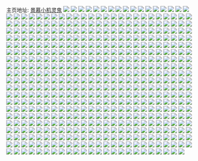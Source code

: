 主页地址: [景慕小机灵鬼](https://weibo.com/u/5196790396) 
![](https://wx4.sinaimg.cn/mw2000/005FHczWly1h93l0h1rhxj31mc1mcqv5.jpg) 
![](https://wx4.sinaimg.cn/mw2000/005FHczWly1h93l0i7gipj31mc1mcnpe.jpg) 
![](https://wx4.sinaimg.cn/mw2000/005FHczWly1h93l0j9v0jj31mc1mckjl.jpg) 
![](https://wx4.sinaimg.cn/mw2000/005FHczWly1h93l0kw01yj32622w2kjm.jpg) 
![](https://wx4.sinaimg.cn/mw2000/005FHczWly1h93l0m8erqj31mc1mcqv5.jpg) 
![](https://wx4.sinaimg.cn/mw2000/005FHczWly1h93l0nkwlcj31x52dcx6p.jpg) 
![](https://wx4.sinaimg.cn/mw2000/005FHczWly1h93l0p036dj31mc1mckjm.jpg) 
![](https://wx4.sinaimg.cn/mw2000/005FHczWly1h93l0q971gj31mc1mchdt.jpg) 
![](https://wx4.sinaimg.cn/mw2000/005FHczWly1h93l0rqpw6j31mc1mcb2a.jpg) 
![](https://wx4.sinaimg.cn/mw2000/005FHczWly1h73w7bhs3aj32kw3vc1kz.jpg) 
![](https://wx4.sinaimg.cn/mw2000/005FHczWly1h73w7z4qxnj311x1kwwfo.jpg) 
![](https://wx4.sinaimg.cn/mw2000/005FHczWly1h73w80n1atj323v35shdu.jpg) 
![](https://wx4.sinaimg.cn/mw2000/005FHczWly1h73w831mzbj32kw3vc7wk.jpg) 
![](https://wx4.sinaimg.cn/mw2000/005FHczWly1h73w84o9xgj3112223qv6.jpg) 
![](https://wx4.sinaimg.cn/mw2000/005FHczWly1h73w86m1q4j323w35shdu.jpg) 
![](https://wx4.sinaimg.cn/mw2000/005FHczWly1h73w88vukbj32kw3vcu0z.jpg) 
![](https://wx4.sinaimg.cn/mw2000/005FHczWly1h73w8aknqrj323v35se82.jpg) 
![](https://wx4.sinaimg.cn/mw2000/005FHczWly1h73w8bqlpcj3112289qv5.jpg) 
![](https://wx4.sinaimg.cn/mw2000/005FHczWgy1h61xhlsdvsj3112335npg.jpg) 
![](https://wx4.sinaimg.cn/mw2000/005FHczWgy1h61xhogodrj3112335npi.jpg) 
![](https://wx4.sinaimg.cn/mw2000/005FHczWgy1h61xhs6omlj3112446u11.jpg) 
![](https://wx4.sinaimg.cn/mw2000/005FHczWgy1h61xhvznt1j3112335e85.jpg) 
![](https://wx4.sinaimg.cn/mw2000/005FHczWgy1h61yo75dplj31124491l1.jpg) 
![](https://wx4.sinaimg.cn/mw2000/005FHczWgy1h61yo9h4kuj3112335x6s.jpg) 
![](https://wx4.sinaimg.cn/mw2000/005FHczWgy1h61yoc7drbj3112446e85.jpg) 
![](https://wx4.sinaimg.cn/mw2000/005FHczWgy1h61yoen0r1j3112335e85.jpg) 
![](https://wx4.sinaimg.cn/mw2000/005FHczWgy1h61yohd17sj31124467wl.jpg) 
![](https://wx4.sinaimg.cn/mw2000/005FHczWly1h57vhgb7gmj31mc25shdt.jpg) 
![](https://wx4.sinaimg.cn/mw2000/005FHczWly1h57vi11gptj31mc25shdt.jpg) 
![](https://wx4.sinaimg.cn/mw2000/005FHczWly1h57vi53u7kj31mc25shdt.jpg) 
![](https://wx4.sinaimg.cn/mw2000/005FHczWly1h57vip0hw6j31122qrx6q.jpg) 
![](https://wx4.sinaimg.cn/mw2000/005FHczWly1h57vi89yoij31mc25s7wh.jpg) 
![](https://wx4.sinaimg.cn/mw2000/005FHczWly1h57viuk7mpj31122qrkjn.jpg) 
![](https://wx4.sinaimg.cn/mw2000/005FHczWly1h57vibp0pqj31mc25shdt.jpg) 
![](https://wx4.sinaimg.cn/mw2000/005FHczWly1h57vifisiyj31mc25sqv5.jpg) 
![](https://wx4.sinaimg.cn/mw2000/005FHczWly1h57vijxnzfj31mc25sx6p.jpg) 
![](https://wx4.sinaimg.cn/mw2000/005FHczWly1h5329drepej31mc25shdu.jpg) 
![](https://wx4.sinaimg.cn/mw2000/005FHczWly1h5329gnqyoj325s1mcqv6.jpg) 
![](https://wx4.sinaimg.cn/mw2000/005FHczWly1h5329ikrcqj325s1mc7wi.jpg) 
![](https://wx4.sinaimg.cn/mw2000/005FHczWly1h532ak0v41j325s1mcu0y.jpg) 
![](https://wx4.sinaimg.cn/mw2000/005FHczWly1h532al6lj3j30ys1pu19r.jpg) 
![](https://wx4.sinaimg.cn/mw2000/005FHczWly1h532amteb8j31mc25s7wh.jpg) 
![](https://wx4.sinaimg.cn/mw2000/005FHczWly1h532aosaq2j31mc25snpd.jpg) 
![](https://wx4.sinaimg.cn/mw2000/005FHczWly1h532bk9snhj325s1mcu0x.jpg) 
![](https://wx4.sinaimg.cn/mw2000/005FHczWly1h532bn2lc5j31mc25sx6p.jpg) 
![](https://wx4.sinaimg.cn/mw2000/005FHczWly1h51czfituaj31mc1mcnpe.jpg) 
![](https://wx4.sinaimg.cn/mw2000/005FHczWly1h51czgn1g8j31mc1mc1ky.jpg) 
![](https://wx4.sinaimg.cn/mw2000/005FHczWly1h51czhy9ikj31mc1mckjm.jpg) 
![](https://wx4.sinaimg.cn/mw2000/005FHczWly1h51czj8qb3j31mc1mce82.jpg) 
![](https://wx4.sinaimg.cn/mw2000/005FHczWly1h51czkf8anj31mc1mchdt.jpg) 
![](https://wx4.sinaimg.cn/mw2000/005FHczWly1h51czlsje7j31mc1mc7wi.jpg) 
![](https://wx4.sinaimg.cn/mw2000/005FHczWly1h51czncx46j31mc1mckjm.jpg) 
![](https://wx4.sinaimg.cn/mw2000/005FHczWly1h51czosn9mj31mc1mckjm.jpg) 
![](https://wx4.sinaimg.cn/mw2000/005FHczWly1h51czqiplkj31mc1mc4qq.jpg) 
![](https://wx4.sinaimg.cn/mw2000/005FHczWly1h4ljwvm0iqj30u0140k6c.jpg) 
![](https://wx4.sinaimg.cn/mw2000/005FHczWly1h4ljwvw3nrj31120rqdm6.jpg) 
![](https://wx4.sinaimg.cn/mw2000/005FHczWly1h4ljww367cj30xc1e2qb4.jpg) 
![](https://wx4.sinaimg.cn/mw2000/005FHczWly1h4ljwwb1laj30vu0xbk23.jpg) 
![](https://wx4.sinaimg.cn/mw2000/005FHczWly1h4ljwwl200j30vu0p546a.jpg) 
![](https://wx4.sinaimg.cn/mw2000/005FHczWly1h4ljwwri14j30vu0op0z1.jpg) 
![](https://wx4.sinaimg.cn/mw2000/005FHczWly1h4ljwx215tj30vu15r154.jpg) 
![](https://wx4.sinaimg.cn/mw2000/005FHczWly1h4ljwxcy35j30vu0ptaim.jpg) 
![](https://wx4.sinaimg.cn/mw2000/005FHczWly1h4ljwxlh5gj30vu0endly.jpg) 
![](https://wx4.sinaimg.cn/mw2000/005FHczWly1h2t0tj36ohj30xc0xcwkv.jpg) 
![](https://wx4.sinaimg.cn/mw2000/005FHczWly1h2t0tjbh0gj31mc1mcmyt.jpg) 
![](https://wx4.sinaimg.cn/mw2000/005FHczWly1h2t0tjl4boj30xc0xcn41.jpg) 
![](https://wx4.sinaimg.cn/mw2000/005FHczWly1h2t0tjul7nj31mc1mcdhr.jpg) 
![](https://wx4.sinaimg.cn/mw2000/005FHczWly1h2t0tk3jnfj30xc0xc7ac.jpg) 
![](https://wx4.sinaimg.cn/mw2000/005FHczWly1h2t0tkczgzj31mc1mc76o.jpg) 
![](https://wx4.sinaimg.cn/mw2000/005FHczWly1h2t0tku4grj30xc0xctf5.jpg) 
![](https://wx4.sinaimg.cn/mw2000/005FHczWly1h2t0tl9v0dj31mc1mc41e.jpg) 
![](https://wx4.sinaimg.cn/mw2000/005FHczWly1h2t0tlmrtij30xc0xctf0.jpg) 
![](https://wx4.sinaimg.cn/mw2000/005FHczWly1h216tpvx8dj30o20zpwhe.jpg) 
![](https://wx4.sinaimg.cn/mw2000/005FHczWly1h216tsgwxzj30u013zq9t.jpg) 
![](https://wx4.sinaimg.cn/mw2000/005FHczWly1h216ttdbjfj30er0dj3zm.jpg) 
![](https://wx4.sinaimg.cn/mw2000/005FHczWly1h1wgcwkp4ij31sh2dzb2b.jpg) 
![](https://wx4.sinaimg.cn/mw2000/005FHczWly1h1wgdil6mhj3440334e89.jpg) 
![](https://wx4.sinaimg.cn/mw2000/005FHczWly1h1wgdw6af2j3440334u0z.jpg) 
![](https://wx4.sinaimg.cn/mw2000/005FHczWly1h1wggkk8jjj3440334he0.jpg) 
![](https://wx4.sinaimg.cn/mw2000/005FHczWly1h1wgh4rbidj3440334kjs.jpg) 
![](https://wx4.sinaimg.cn/mw2000/005FHczWly1h1wghwmyt7j34403344qx.jpg) 
![](https://wx4.sinaimg.cn/mw2000/005FHczWly1h1wgiqkhmpj3440334he1.jpg) 
![](https://wx4.sinaimg.cn/mw2000/005FHczWly1h1wgj0p3x0j3440334u0y.jpg) 
![](https://wx4.sinaimg.cn/mw2000/005FHczWly1h1wgjcxfkkj34403347wj.jpg) 
![](https://wx4.sinaimg.cn/mw2000/005FHczWly1h1vfouc48oj30xc1e0dr9.jpg) 
![](https://wx4.sinaimg.cn/mw2000/005FHczWly1h1vfops1gnj30xc18gdl7.jpg) 
![](https://wx4.sinaimg.cn/mw2000/005FHczWly1h1vfor2nsrj311u1ee7f1.jpg) 
![](https://wx4.sinaimg.cn/mw2000/005FHczWly1h1vfosli4rj316o1kwk85.jpg) 
![](https://wx4.sinaimg.cn/mw2000/005FHczWly1h1vfotaflzj30vt16f7ai.jpg) 
![](https://wx4.sinaimg.cn/mw2000/005FHczWly1h1vfoxs0d3j31jk2bc4qp.jpg) 
![](https://wx4.sinaimg.cn/mw2000/005FHczWly1h1kln79q7hj30ly0uv0zo.jpg) 
![](https://wx4.sinaimg.cn/mw2000/005FHczWly1h1kln6l3fpj311252ch9f.jpg) 
![](https://wx4.sinaimg.cn/mw2000/005FHczWly1h1kln8q00uj30u01nuwuf.jpg) 
![](https://wx4.sinaimg.cn/mw2000/005FHczWly1h1klnor9gvj32dc2dcx6p.jpg) 
![](https://wx4.sinaimg.cn/mw2000/005FHczWly1h1kllr2cjej32dc2dc7wj.jpg) 
![](https://wx4.sinaimg.cn/mw2000/005FHczWly1h1klmhqc0xj3200200npd.jpg) 
![](https://wx4.sinaimg.cn/mw2000/005FHczWly1h1kln0z5asj32dc2dchdw.jpg) 
![](https://wx4.sinaimg.cn/mw2000/005FHczWly1h1klm5x9gtj32002007wi.jpg) 
![](https://wx4.sinaimg.cn/mw2000/005FHczWly1h1kln4phl7j323c1du4qp.jpg) 
![](https://wx4.sinaimg.cn/mw2000/005FHczWly1h1dtjyr645j31mc1mcu0x.jpg) 
![](https://wx4.sinaimg.cn/mw2000/005FHczWly1h1dtk19dpxj31mc1mce3k.jpg) 
![](https://wx4.sinaimg.cn/mw2000/005FHczWly1h1dt9d2slqj31mc1mc1kx.jpg) 
![](https://wx4.sinaimg.cn/mw2000/005FHczWly1h1dt9hizb7j31mc1mcx6p.jpg) 
![](https://wx4.sinaimg.cn/mw2000/005FHczWly1h1dt8e4j6sj31mc25shdt.jpg) 
![](https://wx4.sinaimg.cn/mw2000/005FHczWly1h1dt8t8xenj3200200x6r.jpg) 
![](https://wx4.sinaimg.cn/mw2000/005FHczWly1h1dt8zihjqj32dc2dcx6p.jpg) 
![](https://wx4.sinaimg.cn/mw2000/005FHczWly1h1dt98s5d7j32dc2dcqv7.jpg) 
![](https://wx4.sinaimg.cn/mw2000/005FHczWly1h1dt8ktf3xj3200200hdu.jpg) 
![](https://wx4.sinaimg.cn/mw2000/005FHczWly1h1dt9a7hv8j30xc18gwyo.jpg) 
![](https://wx4.sinaimg.cn/mw2000/005FHczWly1h0xy2mo9i5j31mc1mc4jh.jpg) 
![](https://wx4.sinaimg.cn/mw2000/005FHczWly1h0xy6dzjufj31mc1mckjm.jpg) 
![](https://wx4.sinaimg.cn/mw2000/005FHczWly1h0xy2ru3h5j3200200e81.jpg) 
![](https://wx4.sinaimg.cn/mw2000/005FHczWly1h0xy2z1mubj32dc2dcx6p.jpg) 
![](https://wx4.sinaimg.cn/mw2000/005FHczWly1h0xy39gvsoj32dc2dcb2b.jpg) 
![](https://wx4.sinaimg.cn/mw2000/005FHczWly1h0xy5ohjunj32dc2dcu0z.jpg) 
![](https://wx4.sinaimg.cn/mw2000/005FHczWly1h0xy60ybd3j32dc2dcx6r.jpg) 
![](https://wx4.sinaimg.cn/mw2000/005FHczWly1h0xy64iax8j3200200e81.jpg) 
![](https://wx4.sinaimg.cn/mw2000/005FHczWly1h0xy679o22j3200200e81.jpg) 
![](https://wx4.sinaimg.cn/mw2000/005FHczWly1h0ww13k780j31kw1kw1kx.jpg) 
![](https://wx4.sinaimg.cn/mw2000/005FHczWly1h0nlil5hmfj30zs25i17j.jpg) 
![](https://wx4.sinaimg.cn/mw2000/005FHczWly1h0fj0zwt1pj30xc0xcdox.jpg) 
![](https://wx4.sinaimg.cn/mw2000/005FHczWly1h0aepzwe11j31mc1mc1kx.jpg) 
![](https://wx4.sinaimg.cn/mw2000/005FHczWly1h0aeq05rgkj30do0dojsa.jpg) 
![](https://wx4.sinaimg.cn/mw2000/005FHczWly1h0aeq0m9nlj30xc18ggqx.jpg) 
![](https://wx4.sinaimg.cn/mw2000/005FHczWly1h0aeqlnmrej3112669npl.jpg) 
![](https://wx4.sinaimg.cn/mw2000/005FHczWly1h0aeqmz6dqj319w19wgs8.jpg) 
![](https://wx4.sinaimg.cn/mw2000/005FHczWly1h0aeqo3cz2j30sr2k3ar7.jpg) 
![](https://wx4.sinaimg.cn/mw2000/005FHczWly1h0aeqq2rbsj31mc1mctoj.jpg) 
![](https://wx4.sinaimg.cn/mw2000/005FHczWly1h0aequm4i3j31mc1mcb29.jpg) 
![](https://wx4.sinaimg.cn/mw2000/005FHczWly1h0aeqwh1idj31gq1gqdyg.jpg) 
![](https://wx4.sinaimg.cn/mw2000/005FHczWly1h01hdr2t9gj31mc1mch4w.jpg) 
![](https://wx4.sinaimg.cn/mw2000/005FHczWly1h01hdwpesaj31mc1mckjl.jpg) 
![](https://wx4.sinaimg.cn/mw2000/005FHczWly1h01hdzm6tlj31124464qq.jpg) 
![](https://wx4.sinaimg.cn/mw2000/005FHczWly1h01he5zlmdj3112336b1j.jpg) 
![](https://wx4.sinaimg.cn/mw2000/005FHczWly1h01hedrvrqj32002001kx.jpg) 
![](https://wx4.sinaimg.cn/mw2000/005FHczWly1h01hek43nvj32002001kx.jpg) 
![](https://wx4.sinaimg.cn/mw2000/005FHczWly1h01heq0bs9j32dc2dce5x.jpg) 
![](https://wx4.sinaimg.cn/mw2000/005FHczWly1h01hew6l5pj32dc2dc1kx.jpg) 
![](https://wx4.sinaimg.cn/mw2000/005FHczWly1h01hffqd71j32bg2bgb29.jpg) 
![](https://wx4.sinaimg.cn/mw2000/005FHczWly1gzfi6a8770j311215owss.jpg) 
![](https://wx4.sinaimg.cn/mw2000/005FHczWly1gzfi6ay7x3j31121qihdt.jpg) 
![](https://wx4.sinaimg.cn/mw2000/005FHczWly1gzfi6bihcyj311215o7q1.jpg) 
![](https://wx4.sinaimg.cn/mw2000/005FHczWly1gzfi6c2dy6j31121jib08.jpg) 
![](https://wx4.sinaimg.cn/mw2000/005FHczWly1gzfi6co100j31121qi1hw.jpg) 
![](https://wx4.sinaimg.cn/mw2000/005FHczWly1gzfi6dk4i8j31122bcb29.jpg) 
![](https://wx4.sinaimg.cn/mw2000/005FHczWly1gzfi6dt2kkj30u0140n2v.jpg) 
![](https://wx4.sinaimg.cn/mw2000/005FHczWly1gzfi6e30zlj30xc0xck04.jpg) 
![](https://wx4.sinaimg.cn/mw2000/005FHczWly1gzfi6eauklj30xc18gjzs.jpg) 
![](https://wx4.sinaimg.cn/mw2000/005FHczWly1gzb04ws4j1j30xc1uc42y.jpg) 
![](https://wx4.sinaimg.cn/mw2000/005FHczWly1gz53gohtg1j30x00x07cc.jpg) 
![](https://wx4.sinaimg.cn/mw2000/005FHczWly1gyq7xj9x2qj31mc1mcx2x.jpg) 
![](https://wx4.sinaimg.cn/mw2000/005FHczWly1gyq7xk0gnzj31mc1mcaxv.jpg) 
![](https://wx4.sinaimg.cn/mw2000/005FHczWly1gyq7xkjmgij31mc1mc19d.jpg) 
![](https://wx4.sinaimg.cn/mw2000/005FHczWly1gyq7xkyf1yj31mc1mckax.jpg) 
![](https://wx4.sinaimg.cn/mw2000/005FHczWly1gxy5sfxiq3j30xc0xcaga.jpg) 
![](https://wx4.sinaimg.cn/mw2000/005FHczWly1gxdrnbrx1zj31mc1mc7wi.jpg) 
![](https://wx4.sinaimg.cn/mw2000/005FHczWly1gxdrne5jj2j31mc1mcqkt.jpg) 
![](https://wx4.sinaimg.cn/mw2000/005FHczWly1gxdrniat9tj31mc1mc4qp.jpg) 
![](https://wx4.sinaimg.cn/mw2000/005FHczWly1gxdrnmhj5yj31mc1mc4qp.jpg) 
![](https://wx4.sinaimg.cn/mw2000/005FHczWly1gxdrnqtev4j31mc1mc4qp.jpg) 
![](https://wx4.sinaimg.cn/mw2000/005FHczWly1gxdrnv63roj31mc1mckjl.jpg) 
![](https://wx4.sinaimg.cn/mw2000/005FHczWly1gxdro19gplj31mc1mcb2a.jpg) 
![](https://wx4.sinaimg.cn/mw2000/005FHczWly1gxdro5a6bjj31mc1mc7wh.jpg) 
![](https://wx4.sinaimg.cn/mw2000/005FHczWly1gxdro99curj31hc1z44qp.jpg) 
![](https://wx4.sinaimg.cn/mw2000/005FHczWly1gxb915yhkqj31mc1mchdt.jpg) 
![](https://wx4.sinaimg.cn/mw2000/005FHczWly1gxb919dhc6j31mc1mchdt.jpg) 
![](https://wx4.sinaimg.cn/mw2000/005FHczWly1gxb91bxqyyj31mc1mcqt1.jpg) 
![](https://wx4.sinaimg.cn/mw2000/005FHczWly1gxb91dyuiij31mc1mch6e.jpg) 
![](https://wx4.sinaimg.cn/mw2000/005FHczWly1gxb91fm1x8j31mc1mc17i.jpg) 
![](https://wx4.sinaimg.cn/mw2000/005FHczWly1gxb91kpa3uj31mc1mc1kx.jpg) 
![](https://wx4.sinaimg.cn/mw2000/005FHczWly1gxb91o9218j31mc1mcx1h.jpg) 
![](https://wx4.sinaimg.cn/mw2000/005FHczWly1gxb91hzu6pj31mc1mcnkf.jpg) 
![](https://wx4.sinaimg.cn/mw2000/005FHczWly1gxb91m0y0bj30xc0xcalj.jpg) 
![](https://wx4.sinaimg.cn/mw2000/005FHczWly1gvvbplcqpbj30sg2dc1kx.jpg) 
![](https://wx4.sinaimg.cn/mw2000/005FHczWly1gvvbpmv44sj30sg1kw7m4.jpg) 
![](https://wx4.sinaimg.cn/mw2000/005FHczWly1gvvbppns9pj30sg2dc4qp.jpg) 
![](https://wx4.sinaimg.cn/mw2000/005FHczWly1gvvbpt9fdpj30sg16onen.jpg) 
![](https://wx4.sinaimg.cn/mw2000/005FHczWly1gvvbpqko6rj30sg1kwdrg.jpg) 
![](https://wx4.sinaimg.cn/mw2000/005FHczWly1gvvbps0mayj30sg16oape.jpg) 
![](https://wx4.sinaimg.cn/mw2000/005FHczWly1gvvbpv7e3xj30sg1kw4ir.jpg) 
![](https://wx4.sinaimg.cn/mw2000/005FHczWly1gvvbpz3cq5j30sg3f9npd.jpg) 
![](https://wx4.sinaimg.cn/mw2000/005FHczWly1gvvbq2ketvj30sg3k07wh.jpg) 
![](https://wx4.sinaimg.cn/mw2000/005FHczWly1gvi82uwozaj61400u0tl402.jpg) 
![](https://wx4.sinaimg.cn/mw2000/005FHczWly1gvi82w0177j613x0rw7b102.jpg) 
![](https://wx4.sinaimg.cn/mw2000/005FHczWly1gvi82w96k1j61400u0dsp02.jpg) 
![](https://wx4.sinaimg.cn/mw2000/005FHczWly1gvi82wfzibj61be0zkae902.jpg) 
![](https://wx4.sinaimg.cn/mw2000/005FHczWly1gvi82wpoqhj61900u0ah102.jpg) 
![](https://wx4.sinaimg.cn/mw2000/005FHczWly1gvi834einxj64002o0u1002.jpg) 
![](https://wx4.sinaimg.cn/mw2000/005FHczWly1gvi836aokgj61mc1mch7q02.jpg) 
![](https://wx4.sinaimg.cn/mw2000/005FHczWly1gvi838zswlj61mc1mckgv02.jpg) 
![](https://wx4.sinaimg.cn/mw2000/005FHczWly1gvi83br32ij61mc1mc1kx02.jpg) 
![](https://wx4.sinaimg.cn/mw2000/005FHczWly1gvi83ehw5aj61mc1mcqtj02.jpg) 
![](https://wx4.sinaimg.cn/mw2000/005FHczWly1gvi83gfko5j61mc1mcx0002.jpg) 
![](https://wx4.sinaimg.cn/mw2000/005FHczWly1gvi83nilpdj61122237wj02.jpg) 
![](https://wx4.sinaimg.cn/mw2000/005FHczWly1gu4gigtlvuj31mc1mc7v0.jpg) 
![](https://wx4.sinaimg.cn/mw2000/005FHczWly1gu4gim1gb0j31mc1mcnpe.jpg) 
![](https://wx4.sinaimg.cn/mw2000/005FHczWly1gu4gipsyxoj31mc1mckjl.jpg) 
![](https://wx4.sinaimg.cn/mw2000/005FHczWly1gu4gir1nsdj316o16owte.jpg) 
![](https://wx4.sinaimg.cn/mw2000/005FHczWly1gu4giun2w1j31mc1mc7wh.jpg) 
![](https://wx4.sinaimg.cn/mw2000/005FHczWly1gu4gixbe5rj31mc1mckap.jpg) 
![](https://wx4.sinaimg.cn/mw2000/005FHczWly1gu4gizy47zj31mc1mc1kx.jpg) 
![](https://wx4.sinaimg.cn/mw2000/005FHczWly1gu4gj31tqbj31mc1mc1i0.jpg) 
![](https://wx4.sinaimg.cn/mw2000/005FHczWly1gu4gj7gp9ej31mc1mce82.jpg) 
![](https://wx4.sinaimg.cn/mw2000/b10c1bc2ly1gu1dmwvpylg2073073dkq.jpg) 
![](https://wx4.sinaimg.cn/mw2000/005FHczWly1gsk1q44qnsj31kw1kwadi.jpg) 
![](https://wx4.sinaimg.cn/mw2000/005FHczWly1gs648ssq5qj30xc0xcke2.jpg) 
![](https://wx4.sinaimg.cn/mw2000/005FHczWly1gs648h7h9ej31mc1mc7wi.jpg) 
![](https://wx4.sinaimg.cn/mw2000/005FHczWly1gs648ivlr0j31mc1mce82.jpg) 
![](https://wx4.sinaimg.cn/mw2000/005FHczWly1gs648otjzhj31mc1mcqv5.jpg) 
![](https://wx4.sinaimg.cn/mw2000/005FHczWly1gs648qdmxzj31mc1mce82.jpg) 
![](https://wx4.sinaimg.cn/mw2000/005FHczWly1gs648s31hlj31mc1mcb2a.jpg) 
![](https://wx4.sinaimg.cn/mw2000/005FHczWly1gs6495fi2aj31mc1mc1ky.jpg) 
![](https://wx4.sinaimg.cn/mw2000/005FHczWly1gs648n7wd9j31mc1mc1ky.jpg) 
![](https://wx4.sinaimg.cn/mw2000/005FHczWly1gs648len5sj31mc1mc7wj.jpg) 
![](https://wx4.sinaimg.cn/mw2000/005FHczWly1gqse5nvtacj31mc1mcb2b.jpg) 
![](https://wx4.sinaimg.cn/mw2000/005FHczWly1gqse5op70zj31mc1mcx6p.jpg) 
![](https://wx4.sinaimg.cn/mw2000/005FHczWly1gqse5p35dfj30xc0xcan1.jpg) 
![](https://wx4.sinaimg.cn/mw2000/005FHczWly1gqse5pe14cj31400u0wkg.jpg) 
![](https://wx4.sinaimg.cn/mw2000/005FHczWly1gq7bb33irtj31mc1mcu0y.jpg) 
![](https://wx4.sinaimg.cn/mw2000/005FHczWly1gq7bb44s9mj31mc1mce83.jpg) 
![](https://wx4.sinaimg.cn/mw2000/005FHczWly1gq7bb532oxj31mc1mckjm.jpg) 
![](https://wx4.sinaimg.cn/mw2000/005FHczWly1gq7bb6l8vtj31mc1mckjm.jpg) 
![](https://wx4.sinaimg.cn/mw2000/005FHczWly1gq7bb88p5jj31mc1mckjo.jpg) 
![](https://wx4.sinaimg.cn/mw2000/005FHczWly1gq7bb9q1daj31mc1mc4qr.jpg) 
![](https://wx4.sinaimg.cn/mw2000/005FHczWly1gq7bbb2tsoj31mc1mckjn.jpg) 
![](https://wx4.sinaimg.cn/mw2000/005FHczWly1gq7bbd4zs3j31mc25shdv.jpg) 
![](https://wx4.sinaimg.cn/mw2000/005FHczWly1gq7bbg5in3j31124giqvd.jpg) 
![](https://wx4.sinaimg.cn/mw2000/005FHczWly1gq77vxt10jj311277be8f.jpg) 
![](https://wx4.sinaimg.cn/mw2000/005FHczWly1gq77wh1a5bj311277b4r5.jpg) 
![](https://wx4.sinaimg.cn/mw2000/005FHczWly1gq77xghrmyj311277be8i.jpg) 
![](https://wx4.sinaimg.cn/mw2000/005FHczWly1gq77xv3731j31123vx7wm.jpg) 
![](https://wx4.sinaimg.cn/mw2000/005FHczWly1gq7ba9xugwj311277be8g.jpg) 
![](https://wx4.sinaimg.cn/mw2000/005FHczWly1gq7baqnei6j311277b4r3.jpg) 
![](https://wx4.sinaimg.cn/mw2000/005FHczWly1gq7baw5u8nj31124tkhe2.jpg) 
![](https://wx4.sinaimg.cn/mw2000/005FHczWly1gq7bb0opr0j311277bb2p.jpg) 
![](https://wx4.sinaimg.cn/mw2000/005FHczWly1gq7bb2abyoj30xc13adt8.jpg) 
![](https://wx4.sinaimg.cn/mw2000/005FHczWly1goy6a30h9dj31z41bfnpd.jpg) 
![](https://wx4.sinaimg.cn/mw2000/005FHczWly1goy6a60m7pj30xc1e0wx1.jpg) 
![](https://wx4.sinaimg.cn/mw2000/005FHczWly1goy6a8dzp7j30xc1e04gp.jpg) 
![](https://wx4.sinaimg.cn/mw2000/005FHczWly1goy6ac6ruij30xc18gb29.jpg) 
![](https://wx4.sinaimg.cn/mw2000/005FHczWly1gof6l51zxsj316o16oquo.jpg) 
![](https://wx4.sinaimg.cn/mw2000/005FHczWly1gof6l643unj316o16o1kx.jpg) 
![](https://wx4.sinaimg.cn/mw2000/005FHczWly1gof6l7oynhj316o16o4qp.jpg) 
![](https://wx4.sinaimg.cn/mw2000/005FHczWly1gof6lnvhwyj31jk1jkx6q.jpg) 
![](https://wx4.sinaimg.cn/mw2000/005FHczWly1gof6lawta9j31jk1jke82.jpg) 
![](https://wx4.sinaimg.cn/mw2000/005FHczWly1gof6lctxe3j316o16oe81.jpg) 
![](https://wx4.sinaimg.cn/mw2000/005FHczWly1gof6le8oxzj316o16o4qp.jpg) 
![](https://wx4.sinaimg.cn/mw2000/005FHczWly1gof6lfylv8j316o16ob29.jpg) 
![](https://wx4.sinaimg.cn/mw2000/005FHczWly1gof6lk1nfnj31jk1jkx6q.jpg) 
![](https://wx4.sinaimg.cn/mw2000/005FHczWly1go86in8780j316o16o7pz.jpg) 
![](https://wx4.sinaimg.cn/mw2000/005FHczWly1go86ior6ghj316o16oqsj.jpg) 
![](https://wx4.sinaimg.cn/mw2000/005FHczWly1go86iqp8zpj316o16o4qp.jpg) 
![](https://wx4.sinaimg.cn/mw2000/005FHczWly1go86iui0tej30u00u0tcs.jpg) 
![](https://wx4.sinaimg.cn/mw2000/005FHczWly1go86hv90p5j32dc2dckjm.jpg) 
![](https://wx4.sinaimg.cn/mw2000/005FHczWly1go86id1xchj31jk1jk1ky.jpg) 
![](https://wx4.sinaimg.cn/mw2000/005FHczWly1go86igsz2wj31jk1jkx6p.jpg) 
![](https://wx4.sinaimg.cn/mw2000/005FHczWly1go86il8fzcj31jk1jk7wi.jpg) 
![](https://wx4.sinaimg.cn/mw2000/005FHczWly1go86i7q54gj32dc2dcx6r.jpg) 
![](https://wx4.sinaimg.cn/mw2000/005FHczWly1gn5rr8eb0rj31121qix6q.jpg) 
![](https://wx4.sinaimg.cn/mw2000/005FHczWly1gn5rr9ah48j31121qie83.jpg) 
![](https://wx4.sinaimg.cn/mw2000/005FHczWly1gn5rra5lm1j31121qiqv6.jpg) 
![](https://wx4.sinaimg.cn/mw2000/005FHczWly1gn5rrbtor3j31121qiqv6.jpg) 
![](https://wx4.sinaimg.cn/mw2000/005FHczWly1gn5rrd1jqcj31121qi4qr.jpg) 
![](https://wx4.sinaimg.cn/mw2000/005FHczWly1gn5rreux2oj31121qiu0y.jpg) 
![](https://wx4.sinaimg.cn/mw2000/005FHczWly1gm9qeihbnbj316o16o7ot.jpg) 
![](https://wx4.sinaimg.cn/mw2000/005FHczWly1gm9qek0l0uj316o16otzo.jpg) 
![](https://wx4.sinaimg.cn/mw2000/005FHczWly1gm9qeki9d5j316o16o7ng.jpg) 
![](https://wx4.sinaimg.cn/mw2000/005FHczWly1gm9qelscqqj316o16onoz.jpg) 
![](https://wx4.sinaimg.cn/mw2000/005FHczWly1gm9qeszerej316o16o4o6.jpg) 
![](https://wx4.sinaimg.cn/mw2000/005FHczWly1gm9qem93p8j30xc0xck86.jpg) 
![](https://wx4.sinaimg.cn/mw2000/005FHczWly1gm9qemw4vij30xc0xctoz.jpg) 
![](https://wx4.sinaimg.cn/mw2000/005FHczWly1gm9qepdgt0j326817tx6p.jpg) 
![](https://wx4.sinaimg.cn/mw2000/005FHczWly1gm9qerqaj9j326817t7wi.jpg) 
![](https://wx4.sinaimg.cn/mw2000/005FHczWgy1gm79z46j23j31127nb1l5.jpg) 
![](https://wx4.sinaimg.cn/mw2000/005FHczWgy1gm79zpx519j31126n31l7.jpg) 
![](https://wx4.sinaimg.cn/mw2000/005FHczWgy1gm7a0bi2lvj31127cie8h.jpg) 
![](https://wx4.sinaimg.cn/mw2000/005FHczWgy1gm7a11leekj3112aaf7x1.jpg) 
![](https://wx4.sinaimg.cn/mw2000/005FHczWgy1gm7a1ufpvsj3112b26hef.jpg) 
![](https://wx4.sinaimg.cn/mw2000/005FHczWgy1gm7a1waxt2j30u00k076k.jpg) 
![](https://wx4.sinaimg.cn/mw2000/005FHczWgy1gm7a2hatx7j31127yn1le.jpg) 
![](https://wx4.sinaimg.cn/mw2000/005FHczWgy1gm7a2vh0eaj311299e7wr.jpg) 
![](https://wx4.sinaimg.cn/mw2000/005FHczWgy1gm7a2wwjfdj30m810gwo9.jpg) 
![](https://wx4.sinaimg.cn/mw2000/005FHczWly1gm646nl6bzj30xc21casy.jpg) 
![](https://wx4.sinaimg.cn/mw2000/005FHczWly1gm646o4kidj30xc21cx0l.jpg) 
![](https://wx4.sinaimg.cn/mw2000/005FHczWly1gm646ogyiqj30to0n8gnq.jpg) 
![](https://wx4.sinaimg.cn/mw2000/005FHczWly1gm646oq7koj31400u0wjn.jpg) 
![](https://wx4.sinaimg.cn/mw2000/005FHczWly1gm646ovvigj31400u0q8n.jpg) 
![](https://wx4.sinaimg.cn/mw2000/005FHczWly1gm646p3e8fj31n918g7ii.jpg) 
![](https://wx4.sinaimg.cn/mw2000/005FHczWly1gm3g28oovoj30u00xjx6p.jpg) 
![](https://wx4.sinaimg.cn/mw2000/005FHczWly1gm3g2dihf6j30xc1n91kx.jpg) 
![](https://wx4.sinaimg.cn/mw2000/005FHczWly1glvcxvjqq2j316o16ohcm.jpg) 
![](https://wx4.sinaimg.cn/mw2000/005FHczWly1glvcxvz3csj3104104dvt.jpg) 
![](https://wx4.sinaimg.cn/mw2000/005FHczWgy1glnsvzololj30xc0xchcw.jpg) 
![](https://wx4.sinaimg.cn/mw2000/005FHczWgy1glnsvwy8ksj30xc1n9ala.jpg) 
![](https://wx4.sinaimg.cn/mw2000/005FHczWgy1glnsvxutuwj316o16o1iv.jpg) 
![](https://wx4.sinaimg.cn/mw2000/005FHczWgy1glnsvw8l2rj316o16ohdt.jpg) 
![](https://wx4.sinaimg.cn/mw2000/005FHczWgy1glnsvtfgzjj30xc1gpaos.jpg) 
![](https://wx4.sinaimg.cn/mw2000/005FHczWgy1glnsvyqc5tj316o16okbn.jpg) 
![](https://wx4.sinaimg.cn/mw2000/005FHczWgy1glnsvs8iu5j316o16o4da.jpg) 
![](https://wx4.sinaimg.cn/mw2000/005FHczWgy1glnsvsxgx6j316o16o7sx.jpg) 
![](https://wx4.sinaimg.cn/mw2000/005FHczWgy1glnsvui8o0j316o16oe60.jpg) 
![](https://wx4.sinaimg.cn/mw2000/005FHczWgy1gllyba2kq7j30j60vfdj8.jpg) 
![](https://wx4.sinaimg.cn/mw2000/005FHczWgy1gkldpf9reaj318u0p87wh.jpg) 
![](https://wx4.sinaimg.cn/mw2000/005FHczWgy1gkldpkefofj31jk1jku0z.jpg) 
![](https://wx4.sinaimg.cn/mw2000/005FHczWgy1gkldpmp17hj31jk1jkqv5.jpg) 
![](https://wx4.sinaimg.cn/mw2000/005FHczWgy1gkldpq2yh8j31jk1jke82.jpg) 
![](https://wx4.sinaimg.cn/mw2000/005FHczWgy1gkldpsliryj31jk1jkx6p.jpg) 
![](https://wx4.sinaimg.cn/mw2000/005FHczWgy1gkldq3wxk5j31jk1jkkjl.jpg) 
![](https://wx4.sinaimg.cn/mw2000/005FHczWgy1gkldpvohslj31jk1jke82.jpg) 
![](https://wx4.sinaimg.cn/mw2000/005FHczWgy1gkldpyokfxj31jk1jk4qq.jpg) 
![](https://wx4.sinaimg.cn/mw2000/005FHczWgy1gkldq235iij31jk1jkb2a.jpg) 
![](https://wx4.sinaimg.cn/mw2000/005FHczWgy1gk47ywt58pj316o16o7wh.jpg) 
![](https://wx4.sinaimg.cn/mw2000/005FHczWgy1gk47zdkr8fj32dc2dc4qq.jpg) 
![](https://wx4.sinaimg.cn/mw2000/005FHczWgy1gk47z85z91j32dc2dce84.jpg) 
![](https://wx4.sinaimg.cn/mw2000/005FHczWgy1gk47yn0szhj31jk1jkqv6.jpg) 
![](https://wx4.sinaimg.cn/mw2000/005FHczWgy1gk47zakwp7j31400u04qi.jpg) 
![](https://wx4.sinaimg.cn/mw2000/005FHczWgy1gk47ypz3g7j31jk1jk4qq.jpg) 
![](https://wx4.sinaimg.cn/mw2000/005FHczWgy1gk47yyoq4aj316o16o4qp.jpg) 
![](https://wx4.sinaimg.cn/mw2000/005FHczWgy1gk47z15pdcj31jk1jk1ky.jpg) 
![](https://wx4.sinaimg.cn/mw2000/005FHczWgy1gk47z9ege7j31jk1jkqv5.jpg) 
![](https://wx4.sinaimg.cn/mw2000/005FHczWgy1gjuzmhe3mgj316o16o1kx.jpg) 
![](https://wx4.sinaimg.cn/mw2000/005FHczWgy1gjuzmk6582j31jk1jk1ky.jpg) 
![](https://wx4.sinaimg.cn/mw2000/005FHczWgy1gjuzmmf0o6j31jk1jknpd.jpg) 
![](https://wx4.sinaimg.cn/mw2000/005FHczWgy1gjuzmoelbaj31jk1jkkjl.jpg) 
![](https://wx4.sinaimg.cn/mw2000/005FHczWgy1gjuzmppf7mj316o16ohaa.jpg) 
![](https://wx4.sinaimg.cn/mw2000/005FHczWgy1gjuzmv1wt5j30tg1awnay.jpg) 
![](https://wx4.sinaimg.cn/mw2000/005FHczWgy1gjuzms9o1bj316o16ox6p.jpg) 
![](https://wx4.sinaimg.cn/mw2000/005FHczWgy1gjuzmub6eij316o16oe81.jpg) 
![](https://wx4.sinaimg.cn/mw2000/005FHczWgy1gjuzn0perwj32dc2dc000.jpg) 
![](https://wx4.sinaimg.cn/mw2000/005FHczWgy1gjto6rfm19j32dc2dcb2a.jpg) 
![](https://wx4.sinaimg.cn/mw2000/005FHczWgy1gjto6unsqkj32dc2dc7wi.jpg) 
![](https://wx4.sinaimg.cn/mw2000/005FHczWgy1gjto6xhgagj32dc2dc1ky.jpg) 
![](https://wx4.sinaimg.cn/mw2000/005FHczWgy1gjto6zo49pj32dc2dcu0x.jpg) 
![](https://wx4.sinaimg.cn/mw2000/005FHczWgy1gjtubrrfosj32dc2dc1ky.jpg) 
![](https://wx4.sinaimg.cn/mw2000/005FHczWgy1gjtubwy817j32dc2dce83.jpg) 
![](https://wx4.sinaimg.cn/mw2000/005FHczWgy1gjtuc3nkjyj32dc2dc4qs.jpg) 
![](https://wx4.sinaimg.cn/mw2000/005FHczWgy1gjtuc9dz23j32dc2dc7wk.jpg) 
![](https://wx4.sinaimg.cn/mw2000/005FHczWgy1gjtucd490gj32dc2dcb2a.jpg) 
![](https://wx4.sinaimg.cn/mw2000/005FHczWgy1gjp66mu1yfj31jk1jkqv5.jpg) 
![](https://wx4.sinaimg.cn/mw2000/005FHczWgy1gjp66p976zj31jk1jkqv5.jpg) 
![](https://wx4.sinaimg.cn/mw2000/005FHczWgy1gjp66skf9lj31jk1jk4qq.jpg) 
![](https://wx4.sinaimg.cn/mw2000/005FHczWgy1gjp66v992tj316o16o7wi.jpg) 
![](https://wx4.sinaimg.cn/mw2000/005FHczWgy1gjp66yns1mj316o16o4qq.jpg) 
![](https://wx4.sinaimg.cn/mw2000/005FHczWgy1gjp671ivtnj316o16o7wi.jpg) 
![](https://wx4.sinaimg.cn/mw2000/005FHczWgy1gjp6747oprj316o16ox6p.jpg) 
![](https://wx4.sinaimg.cn/mw2000/005FHczWgy1gjp6789tu1j31jk1jk1kz.jpg) 
![](https://wx4.sinaimg.cn/mw2000/005FHczWgy1gjp67cnprqj31jk1jk1kz.jpg) 
![](https://wx4.sinaimg.cn/mw2000/005FHczWly1gjgzagluzdj30u03c0x6t.jpg) 
![](https://wx4.sinaimg.cn/mw2000/005FHczWly1gj2zw19jf0j30u072cu13.jpg) 
![](https://wx4.sinaimg.cn/mw2000/005FHczWly1gj2zw4clklj30u0960qvj.jpg) 
![](https://wx4.sinaimg.cn/mw2000/005FHczWly1gj2zw826vhj30u09mvhe9.jpg) 
![](https://wx4.sinaimg.cn/mw2000/005FHczWly1gj2zwai8msj30u05mhhe0.jpg) 
![](https://wx4.sinaimg.cn/mw2000/005FHczWly1gj2zwbttikj316o16o4qp.jpg) 
![](https://wx4.sinaimg.cn/mw2000/005FHczWly1gj2zwcjrcvj31mc1mcx6q.jpg) 
![](https://wx4.sinaimg.cn/mw2000/005FHczWly1gj2zx936l6j316o16okjl.jpg) 
![](https://wx4.sinaimg.cn/mw2000/005FHczWly1gj2zx9owpoj316o16o1kx.jpg) 
![](https://wx4.sinaimg.cn/mw2000/005FHczWly1gj2zxb8iarj316o16oqv5.jpg) 
![](https://wx4.sinaimg.cn/mw2000/005FHczWgy1gj0y8l4ai7j30xc21caog.jpg) 
![](https://wx4.sinaimg.cn/mw2000/005FHczWgy1giym502t3lj34gw6pce82.jpg) 
![](https://wx4.sinaimg.cn/mw2000/005FHczWly1gipwnj2qbvj335s1fsqv5.jpg) 
![](https://wx4.sinaimg.cn/mw2000/005FHczWly1gipwnjucbrj32yo1cgu0y.jpg) 
![](https://wx4.sinaimg.cn/mw2000/005FHczWly1gipwnkjwsjj335s1fse82.jpg) 
![](https://wx4.sinaimg.cn/mw2000/005FHczWly1gipwnle4dlj31fs35skjm.jpg) 
![](https://wx4.sinaimg.cn/mw2000/005FHczWly1gipwnm2qwuj316o16o1i0.jpg) 
![](https://wx4.sinaimg.cn/mw2000/005FHczWly1gipwnn2beqj32dc2dckjn.jpg) 
![](https://wx4.sinaimg.cn/mw2000/005FHczWly1gih9k53cr6j31jk1jkhdu.jpg) 
![](https://wx4.sinaimg.cn/mw2000/005FHczWly1gih9k6b27lj31jk1jkqv6.jpg) 
![](https://wx4.sinaimg.cn/mw2000/005FHczWly1gih9k6s7elj31jk1jkqv5.jpg) 
![](https://wx4.sinaimg.cn/mw2000/005FHczWly1gih9k7epygj316o16onpd.jpg) 
![](https://wx4.sinaimg.cn/mw2000/005FHczWly1gih9k7xeimj316o16ou0x.jpg) 
![](https://wx4.sinaimg.cn/mw2000/005FHczWly1gih9k8nov3j32dc2dcu0x.jpg) 
![](https://wx4.sinaimg.cn/mw2000/005FHczWly1gih9k95nrbj316o16ou0x.jpg) 
![](https://wx4.sinaimg.cn/mw2000/005FHczWly1gih9k9vrgnj316o16ohdt.jpg) 
![](https://wx4.sinaimg.cn/mw2000/005FHczWly1gih9kafbanj318g18gn74.jpg) 
![](https://wx4.sinaimg.cn/mw2000/005FHczWly1giaat2od0qj316o16oe81.jpg) 
![](https://wx4.sinaimg.cn/mw2000/005FHczWly1giaat792kaj31jk1jke82.jpg) 
![](https://wx4.sinaimg.cn/mw2000/005FHczWly1giaatbq0x2j31jk1jk7wi.jpg) 
![](https://wx4.sinaimg.cn/mw2000/005FHczWly1giaateu69vj31jk1jkhdt.jpg) 
![](https://wx4.sinaimg.cn/mw2000/005FHczWly1giaatiws24j31jk1jk1ky.jpg) 
![](https://wx4.sinaimg.cn/mw2000/005FHczWly1giaatn9x7gj31jk1jku0x.jpg) 
![](https://wx4.sinaimg.cn/mw2000/005FHczWly1giaats4w8lj31jk1jkb2a.jpg) 
![](https://wx4.sinaimg.cn/mw2000/005FHczWly1giaatto1c9j31mc1m44l6.jpg) 
![](https://wx4.sinaimg.cn/mw2000/005FHczWly1giaatw5ltgj316o16o7wh.jpg) 
![](https://wx4.sinaimg.cn/mw2000/005FHczWly1gi42uzmu32j31xg1324ek.jpg) 
![](https://wx4.sinaimg.cn/mw2000/005FHczWly1gi42vftq1qj31xg132nm8.jpg) 
![](https://wx4.sinaimg.cn/mw2000/005FHczWly1gi42vvwcwej31920pc4mb.jpg) 
![](https://wx4.sinaimg.cn/mw2000/005FHczWly1gi42w2e3glj31920pck2j.jpg) 
![](https://wx4.sinaimg.cn/mw2000/005FHczWly1gi42weeiogj31920pcdyu.jpg) 
![](https://wx4.sinaimg.cn/mw2000/005FHczWly1gi430al1x9j31920pcasq.jpg) 
![](https://wx4.sinaimg.cn/mw2000/005FHczWly1gi430k8nypj31920pcx2h.jpg) 
![](https://wx4.sinaimg.cn/mw2000/005FHczWly1gi430sx154j31920pckbl.jpg) 
![](https://wx4.sinaimg.cn/mw2000/005FHczWly1gi4315ombij31920pc1gg.jpg) 
![](https://wx4.sinaimg.cn/mw2000/005FHczWly1gi3fk451aij31hc1hchdt.jpg) 
![](https://wx4.sinaimg.cn/mw2000/005FHczWly1gi3fk58gwmj31hc1hcb29.jpg) 
![](https://wx4.sinaimg.cn/mw2000/005FHczWly1gi3fk65u8rj31mc1mce81.jpg) 
![](https://wx4.sinaimg.cn/mw2000/005FHczWly1gi3fk6u750j31mc1mc7wh.jpg) 
![](https://wx4.sinaimg.cn/mw2000/005FHczWly1gi3fk7b6xyj31mc1mc1kx.jpg) 
![](https://wx4.sinaimg.cn/mw2000/005FHczWly1gi3fk8ffygj31mc1mce81.jpg) 
![](https://wx4.sinaimg.cn/mw2000/005FHczWly1gi3fk8yxh1j31mc1mcqv5.jpg) 
![](https://wx4.sinaimg.cn/mw2000/005FHczWly1gi3fk9im3aj31hc1hchdt.jpg) 
![](https://wx4.sinaimg.cn/mw2000/005FHczWly1gi3fkapv0qj31mc1mc7wh.jpg) 
![](https://wx4.sinaimg.cn/mw2000/005FHczWly3gi10s1u79lj30xc0xbgxn.jpg) 
![](https://wx4.sinaimg.cn/mw2000/005FHczWly3gi10s31u4aj31kw1kwkjl.jpg) 
![](https://wx4.sinaimg.cn/mw2000/005FHczWly3gi10s3pq7bj31kw1kvnpd.jpg) 
![](https://wx4.sinaimg.cn/mw2000/005FHczWly3gi10s43yq3j30lc0lcdob.jpg) 
![](https://wx4.sinaimg.cn/mw2000/005FHczWly3gi10s4ftbnj31kw1kvb29.jpg) 
![](https://wx4.sinaimg.cn/mw2000/005FHczWly3gi10s4zpzlj30lc0lcdoo.jpg) 
![](https://wx4.sinaimg.cn/mw2000/005FHczWly1ghswvyx6vij31mc1m5qqq.jpg) 
![](https://wx4.sinaimg.cn/mw2000/005FHczWly1ghswvz82yqj31mc1m5kf4.jpg) 
![](https://wx4.sinaimg.cn/mw2000/005FHczWly1ghswvzjdu3j31mc1m4e1o.jpg) 
![](https://wx4.sinaimg.cn/mw2000/005FHczWly1ghsww05p3qj31mc1m5h79.jpg) 
![](https://wx4.sinaimg.cn/mw2000/005FHczWly1ghsww0gzg6j31mc1m5qnd.jpg) 
![](https://wx4.sinaimg.cn/mw2000/005FHczWly1ghsww0qhycj31mc1m51g5.jpg) 
![](https://wx4.sinaimg.cn/mw2000/005FHczWly1ghhymxhbwlj34k26zjx6r.jpg) 
![](https://wx4.sinaimg.cn/mw2000/005FHczWly1ghbi8h3h5pj30im0lk766.jpg) 
![](https://wx4.sinaimg.cn/mw2000/005FHczWly1gh5taw8ws2j315dcmzx73.jpg) 
![](https://wx4.sinaimg.cn/mw2000/005FHczWly1gh5taxra3nj31mc1mckjl.jpg) 
![](https://wx4.sinaimg.cn/mw2000/005FHczWly1gh5tayaqa6j31mc1mcb29.jpg) 
![](https://wx4.sinaimg.cn/mw2000/005FHczWly1gh5tayuqjaj31mc1mc7wh.jpg) 
![](https://wx4.sinaimg.cn/mw2000/005FHczWly1gh5tazmnfrj31mc1mc7wh.jpg) 
![](https://wx4.sinaimg.cn/mw2000/005FHczWly1gh5tb05x8oj31mc1mce81.jpg) 
![](https://wx4.sinaimg.cn/mw2000/005FHczWly1gh5tb0hg1vj30ww0wwdyx.jpg) 
![](https://wx4.sinaimg.cn/mw2000/005FHczWly1gh5tb0vge0j311i11itu7.jpg) 
![](https://wx4.sinaimg.cn/mw2000/005FHczWly1gh5tb15zosj311i11i17n.jpg) 
![](https://wx4.sinaimg.cn/mw2000/005FHczWly1gh5tb1fd4jj311i11i4fy.jpg) 
![](https://wx4.sinaimg.cn/mw2000/005FHczWly1ggxknf4thoj31mc1mc7wh.jpg) 
![](https://wx4.sinaimg.cn/mw2000/005FHczWly1ggxknfhza5j31mc1mce1e.jpg) 
![](https://wx4.sinaimg.cn/mw2000/005FHczWly1ggxknfxfubj31mc1mc1gz.jpg) 
![](https://wx4.sinaimg.cn/mw2000/005FHczWly1ggxkngb8f6j31mc1mc7q6.jpg) 
![](https://wx4.sinaimg.cn/mw2000/005FHczWly1ggxkngkwh9j31mc1mcazo.jpg) 
![](https://wx4.sinaimg.cn/mw2000/005FHczWly1ggxknh9gvyj31mc1mc4qp.jpg) 
![](https://wx4.sinaimg.cn/mw2000/005FHczWly1gdp068us07j31mc1mc1ky.jpg) 
![](https://wx4.sinaimg.cn/mw2000/005FHczWly1gdp06bkxj2j31mc1mc1ky.jpg) 
![](https://wx4.sinaimg.cn/mw2000/005FHczWly1gdp06eec8rj31mc1mchdu.jpg) 
![](https://wx4.sinaimg.cn/mw2000/005FHczWly1gdp06fb4p1j31mc1mck8e.jpg) 
![](https://wx4.sinaimg.cn/mw2000/005FHczWly1gdp06g4hvvj318g18gh34.jpg) 
![](https://wx4.sinaimg.cn/mw2000/005FHczWly1gdp06hbqppj31mc1mc1kx.jpg) 
![](https://wx4.sinaimg.cn/mw2000/005FHczWly1gdp06k61e9j31mc1mcb29.jpg) 
![](https://wx4.sinaimg.cn/mw2000/005FHczWly1gdp06lr1w5j31mc1mcb29.jpg) 
![](https://wx4.sinaimg.cn/mw2000/005FHczWly1gdp06is00yj31mc1mcquc.jpg) 
![](https://wx4.sinaimg.cn/mw2000/005FHczWly1gcch2uy0k3j31mc1mchdu.jpg) 
![](https://wx4.sinaimg.cn/mw2000/005FHczWly1gcch2vqepfj31mc1mchdu.jpg) 
![](https://wx4.sinaimg.cn/mw2000/005FHczWly1gcb939fc13j3240240hdt.jpg) 
![](https://wx4.sinaimg.cn/mw2000/005FHczWly1gcb93a68oyj3240240e81.jpg) 
![](https://wx4.sinaimg.cn/mw2000/005FHczWly1gcb93aznqbj3240240npd.jpg) 
![](https://wx4.sinaimg.cn/mw2000/005FHczWly1gcb93etsd5j32402404qp.jpg) 
![](https://wx4.sinaimg.cn/mw2000/005FHczWly1gcb93e9d6dj30u00tywpa.jpg) 
![](https://wx4.sinaimg.cn/mw2000/005FHczWly1gcb93fb21sj318z0u0h2c.jpg) 
![](https://wx4.sinaimg.cn/mw2000/005FHczWly1gcb93c5smmj32402407wi.jpg) 
![](https://wx4.sinaimg.cn/mw2000/005FHczWly1gcb93cu85tj3240240b29.jpg) 
![](https://wx4.sinaimg.cn/mw2000/005FHczWly1gcb93dewj9j3240240e81.jpg) 
![](https://wx4.sinaimg.cn/mw2000/005FHczWly1gc9ulasg11j30u00naabp.jpg) 
![](https://wx4.sinaimg.cn/mw2000/005FHczWly1gc9uliszs6j3240240qv5.jpg) 
![](https://wx4.sinaimg.cn/mw2000/005FHczWly1gc9ulb6tcqj3240240b29.jpg) 
![](https://wx4.sinaimg.cn/mw2000/005FHczWly1gc9ulbo0o2j3240240u0x.jpg) 
![](https://wx4.sinaimg.cn/mw2000/005FHczWly1gc9ulcgewxj32402404qq.jpg) 
![](https://wx4.sinaimg.cn/mw2000/005FHczWly1gc9uldahdoj3240240hdu.jpg) 
![](https://wx4.sinaimg.cn/mw2000/005FHczWly1gc9ulk356tj32402401ky.jpg) 
![](https://wx4.sinaimg.cn/mw2000/005FHczWly1gc9ulhmihwj32402401kz.jpg) 
![](https://wx4.sinaimg.cn/mw2000/005FHczWly1gc9uldwkokj3240240x6p.jpg) 
![](https://wx4.sinaimg.cn/mw2000/005FHczWly1gc9uleoeojj3240240e81.jpg) 
![](https://wx4.sinaimg.cn/mw2000/005FHczWly1gc9uli5cpwj32402401by.jpg) 
![](https://wx4.sinaimg.cn/mw2000/005FHczWly1gc90mgzfxrj3240240e3u.jpg) 
![](https://wx4.sinaimg.cn/mw2000/005FHczWly1gc90mifz00j3240240e81.jpg) 
![](https://wx4.sinaimg.cn/mw2000/005FHczWly1gc90mj79f5j3240240kjl.jpg) 
![](https://wx4.sinaimg.cn/mw2000/005FHczWly1gc90mjo5prj32402404qp.jpg) 
![](https://wx4.sinaimg.cn/mw2000/005FHczWly1gc90mkb8o0j3240240e82.jpg) 
![](https://wx4.sinaimg.cn/mw2000/005FHczWly1gc90mkvybij32402404f1.jpg) 
![](https://wx4.sinaimg.cn/mw2000/005FHczWly1gc90mldf8yj3240240kjl.jpg) 
![](https://wx4.sinaimg.cn/mw2000/005FHczWly1gc90mlplfyj324024012z.jpg) 
![](https://wx4.sinaimg.cn/mw2000/005FHczWly1gc90mm6rhbj32402401kx.jpg) 
![](https://wx4.sinaimg.cn/mw2000/005FHczWly1gb9744ko3tj30u01hctp5.jpg) 
![](https://wx4.sinaimg.cn/mw2000/005FHczWly1gb97451oc7j32s04xs4cu.jpg) 
![](https://wx4.sinaimg.cn/mw2000/005FHczWly1gb83gvblfhj30yi0yigo3.jpg) 
![](https://wx4.sinaimg.cn/mw2000/005FHczWly1g9wov7mndrj30u02anhba.jpg) 
![](https://wx4.sinaimg.cn/mw2000/005FHczWly1g9wov8zfhxj30v91jk3yx.jpg) 
![](https://wx4.sinaimg.cn/mw2000/005FHczWly1g44dvao7qxj31t50u07wi.jpg) 
![](https://wx4.sinaimg.cn/mw2000/005FHczWly1g44dvcqtapj31t50u0u0x.jpg) 
![](https://wx4.sinaimg.cn/mw2000/005FHczWly1g44dveljh8j31t50u0e81.jpg) 
![](https://wx4.sinaimg.cn/mw2000/005FHczWly1g44dvgk2n8j31t50u0kjl.jpg) 
![](https://wx4.sinaimg.cn/mw2000/005FHczWly1g44dvildfnj31t50u0npd.jpg) 
![](https://wx4.sinaimg.cn/mw2000/005FHczWly1g44dvkqxh7j31t50u0qv5.jpg) 
![](https://wx4.sinaimg.cn/mw2000/005FHczWly1g44dvn8x9tj31t50u04qq.jpg) 
![](https://wx4.sinaimg.cn/mw2000/005FHczWly1g44dvrlo17j30u01t5kjl.jpg) 
![](https://wx4.sinaimg.cn/mw2000/005FHczWly1g44dvpkw07j31t50u0qv5.jpg) 
![](https://wx4.sinaimg.cn/mw2000/005FHczWgy1g435v3qw50j32tc1ao1l1.jpg) 
![](https://wx4.sinaimg.cn/mw2000/005FHczWgy1g435vn1azfj33k02007wo.jpg) 
![](https://wx4.sinaimg.cn/mw2000/005FHczWgy1g435w9yk9gj32tc1ao1l1.jpg) 
![](https://wx4.sinaimg.cn/mw2000/005FHczWgy1g435wxvyigj32tc1aob2d.jpg) 
![](https://wx4.sinaimg.cn/mw2000/005FHczWgy1g435z5g6pbj32tc1aokjo.jpg) 
![](https://wx4.sinaimg.cn/mw2000/005FHczWgy1g435yknlhlj32tc1aohdw.jpg) 
![](https://wx4.sinaimg.cn/mw2000/005FHczWly1g435zus022j32tc1ao1l2.jpg) 
![](https://wx4.sinaimg.cn/mw2000/005FHczWgy1g435xhmfmtj32tc1ao4qs.jpg) 
![](https://wx4.sinaimg.cn/mw2000/005FHczWgy1g435ydiaoij32tc1aox6s.jpg) 
![](https://wx4.sinaimg.cn/mw2000/005FHczWly1g423ig685aj31t50u0kjl.jpg) 
![](https://wx4.sinaimg.cn/mw2000/005FHczWly1g435qgqg1bj31t50u0npd.jpg) 
![](https://wx4.sinaimg.cn/mw2000/005FHczWly1g435qwiwwsj33k0200npi.jpg) 
![](https://wx4.sinaimg.cn/mw2000/005FHczWly1g435rds33uj32tc1aob2e.jpg) 
![](https://wx4.sinaimg.cn/mw2000/005FHczWly1g435rh51sgj31t50u0hdt.jpg) 
![](https://wx4.sinaimg.cn/mw2000/005FHczWly1g435rmd426j30u01t5u0x.jpg) 
![](https://wx4.sinaimg.cn/mw2000/005FHczWly1g435rs3bnpj31t50u0kjl.jpg) 
![](https://wx4.sinaimg.cn/mw2000/005FHczWly1g435s0y6woj32tc1aob2c.jpg) 
![](https://wx4.sinaimg.cn/mw2000/005FHczWly1g435sc86vwj32tc1ao7wk.jpg) 
![](https://wx4.sinaimg.cn/mw2000/005FHczWly1g41jym814ij30u10u07an.jpg) 
![](https://wx4.sinaimg.cn/mw2000/005FHczWly1g41jyp3wjsj30u10u0ah9.jpg) 
![](https://wx4.sinaimg.cn/mw2000/005FHczWly1g41jyt69zcj31hc0u0tfz.jpg) 
![](https://wx4.sinaimg.cn/mw2000/005FHczWly1g41jyx28ncj31hc0u017j.jpg) 
![](https://wx4.sinaimg.cn/mw2000/005FHczWly1g41jzirl1gj31hc0u04au.jpg) 
![](https://wx4.sinaimg.cn/mw2000/005FHczWly1g41jzljrahj30u10u0tdv.jpg) 
![](https://wx4.sinaimg.cn/mw2000/005FHczWly1g41jzobj16j30u10u078y.jpg) 
![](https://wx4.sinaimg.cn/mw2000/005FHczWly1g41jzuam11j31hc0u0dsh.jpg) 
![](https://wx4.sinaimg.cn/mw2000/005FHczWly1g41jzwalplj31hc0u0401.jpg) 
![](https://wx4.sinaimg.cn/mw2000/005FHczWly1fzuuer0tfaj30u01j0tg7.jpg) 
![](https://wx4.sinaimg.cn/mw2000/005FHczWly1ftjjiihe5hj337k1t01l1.jpg) 
![](https://wx4.sinaimg.cn/mw2000/005FHczWly1ftjjk5r0yrj337k1t07wl.jpg) 
![](https://wx4.sinaimg.cn/mw2000/005FHczWly1ftjjq15mvhj337k1t0kjo.jpg) 
